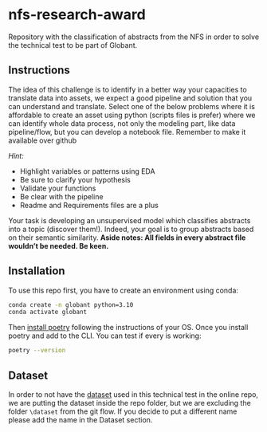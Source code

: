 # nfs-research-award
Repository with the classification of abstracts from the NFS in order to solve the technical test to be part of Globant.

## Instructions

The idea of this challenge is to identify in a better way your capacities to translate data into assets, we expect a good pipeline and solution that you can understand and translate. Select one of the below problems where it is affordable to create an asset using python (scripts files is prefer) where we can identify whole data process, not only the modeling part, like data pipeline/flow, but you can develop a notebook file. Remember to make it available over github

*Hint:*
- Highlight variables or patterns using EDA
- Be sure to clarify your hypothesis
- Validate your functions
- Be clear with the pipeline
- Readme and Requirements files are a plus

Your task is developing an unsupervised model which classifies abstracts into a topic (discover them!). Indeed, your goal is to group abstracts based on their semantic similarity. **Aside notes: All fields in every abstract file wouldn’t be needed. Be keen.**

## Installation

To use this repo first, you have to create an environment using conda:

```bash
conda create -n globant python=3.10
conda activate globant
```

Then [install poetry](https://python-poetry.org/docs/#installing-with-the-official-installer) following the instructions of your OS. Once you install poetry and add to the CLI. You can test if every is working:

```bash
poetry --version
```

## Dataset

In order to not have the [dataset](https://www.nsf.gov/awardsearch/download?DownloadFileName=2020&All=true) used in this technical test in the online repo, we are putting the dataset inside the repo folder, but we are excluding the folder `\dataset` from the git flow. If you decide to put a different name please add the name in the Dataset section.